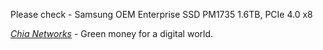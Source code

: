Please check - Samsung OEM Enterprise SSD PM1735 1.6TB, PCIe 4.0 x8

_[Chia Networks](https://chia.net/)_ - Green money for a digital world.